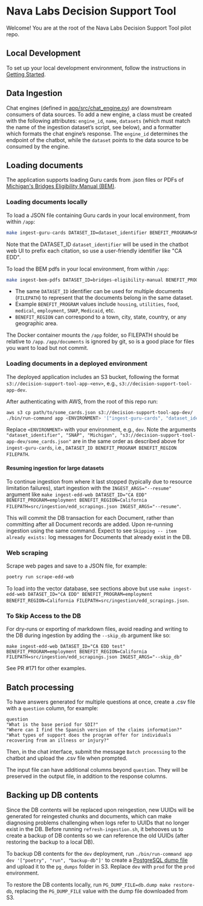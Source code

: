 # Nava Labs Decision Support Tool

Welcome! You are at the root of the Nava Labs Decision Support Tool pilot repo.

## Local Development

To set up your local development environment, follow the instructions in [Getting Started](docs/app/getting-started.md).

## Data Ingestion

Chat engines (defined in [app/src/chat_engine.py](https://github.com/navapbc/labs-decision-support-tool/blob/main/app/src/chat_engine.py)) are downstream consumers of data sources. To add a new engine, a class must be created with the following attributes: `engine_id`, `name`, `datasets` (which must match the name of the ingestion dataset’s script, see below), and a formatter which formats the chat engine’s response.
The `engine_id` determines the endpoint of the chatbot, while the `dataset` points to the data source to be consumed by the engine.

## Loading documents

The application supports loading Guru cards from .json files or PDFs of [Michigan's Bridges Eligibility Manual (BEM)](https://mdhhs-pres-prod.michigan.gov/olmweb/ex/BP/Public/BEM/000.pdf).

### Loading documents locally

To load a JSON file containing Guru cards in your local environment, from within `/app`:

```bash
make ingest-guru-cards DATASET_ID=dataset_identifier BENEFIT_PROGRAM=SNAP BENEFIT_REGION=Michigan FILEPATH=path/to/some_cards.json
```

Note that the DATASET_ID `dataset_identifier` will be used in the chatbot web UI to prefix each citation, so use a user-friendly identifier like "CA EDD".

To load the BEM pdfs in your local environment, from within `/app`:

```bash
make ingest-bem-pdfs DATASET_ID=bridges-eligibility-manual BENEFIT_PROGRAM=multiprogram BENEFIT_REGION=Michigan FILEPATH=path/to/bem_pdfs
```

- The same `DATASET_ID` identifier can be used for multiple documents (`FILEPATH`) to represent that the documents belong in the same dataset.
- Example `BENEFIT_PROGRAM` values include `housing`, `utilities`, `food`, `medical`, `employment`, `SNAP`, `Medicaid`, etc.
- `BENEFIT_REGION` can correspond to a town, city, state, country, or any geographic area.

The Docker container mounts the `/app` folder, so FILEPATH should be relative to `/app`. `/app/documents` is ignored by git, so is a good place for files you want to load but not commit.

### Loading documents in a deployed environment

The deployed application includes an S3 bucket, following the format `s3://decision-support-tool-app-<env>`, e.g., `s3://decision-support-tool-app-dev`.

After authenticating with AWS, from the root of this repo run:

```bash
aws s3 cp path/to/some_cards.json s3://decision-support-tool-app-dev/
./bin/run-command app <ENVIRONMENT> '["ingest-guru-cards", "dataset_identifier", "SNAP", "Michigan", "s3://decision-support-tool-app-dev/some_cards.json"]'
```

Replace `<ENVIRONMENT>` with your environment, e.g., `dev`.
Note the arguments `"dataset_identifier", "SNAP", "Michigan", "s3://decision-support-tool-app-dev/some_cards.json"` are in the same order as described above for `ingest-guru-cards`, i.e., `DATASET_ID BENEFIT_PROGRAM BENEFIT_REGION FILEPATH`.

#### Resuming ingestion for large datasets

To continue ingestion from where it last stopped (typically due to resource limitation failures), start ingestion with the `INGEST_ARGS="--resume"` argument like `make ingest-edd-web DATASET_ID="CA EDD" BENEFIT_PROGRAM=employment BENEFIT_REGION=California FILEPATH=src/ingestion/edd_scrapings.json INGEST_ARGS="--resume"`.

This will commit the DB transaction for each Document, rather than committing after all Document records are added.
Upon re-running ingestion using the same command. Expect to see `Skipping -- item already exists:` log messages for Documents that already exist in the DB.

### Web scraping

Scrape web pages and save to a JSON file, for example: 
```sh
poetry run scrape-edd-web
```

To load into the vector database, see sections above but use `make ingest-edd-web DATASET_ID="CA EDD" BENEFIT_PROGRAM=employment BENEFIT_REGION=California FILEPATH=src/ingestion/edd_scrapings.json`.


### To Skip Access to the DB

For dry-runs or exporting of markdown files, avoid reading and writing to the DB during ingestion by adding the `--skip_db` argument like so:
```
make ingest-edd-web DATASET_ID="CA EDD test" BENEFIT_PROGRAM=employment BENEFIT_REGION=California FILEPATH=src/ingestion/edd_scrapings.json INGEST_ARGS="--skip_db"
```

See PR #171 for other examples.


## Batch processing

To have answers generated for multiple questions at once, create a .csv file with a `question` column, for example:

```
question
"What is the base period for SDI?"
"Where can I find the Spanish version of the claims information?"
"What types of support does the program offer for individuals recovering from an illness or injury?"
```

Then, in the chat interface, submit the message `Batch processing` to the chatbot and upload the .csv file when prompted.

The input file can have additional columns beyond `question`. They will be preserved in the output file, in addition to the response columns.

## Backing up DB contents

Since the DB contents will be replaced upon reingestion, new UUIDs will be generated for reingested chunks and documents, which can make diagnosing problems challenging when logs refer to UUIDs that no longer exist in the DB. Before running `refresh-ingestion.sh`, it behooves us to create a backup of DB contents so we can reference the old UUIDs (after restoring the backup to a local DB).

To backup DB contents for the `dev` deployment, run `./bin/run-command app dev '["poetry", "run", "backup-db"]'` to create a [PostgreSQL dump file](https://www.postgresql.org/docs/current/backup-dump.html) and upload it to the `pg_dumps` folder in S3. Replace `dev` with `prod` for the `prod` environment.

To restore the DB contents locally, run `PG_DUMP_FILE=db.dump make restore-db`, replacing the `PG_DUMP_FILE` value with the dump file downloaded from S3.
